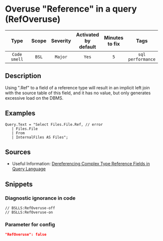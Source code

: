 # Overuse "Reference" in a query (RefOveruse)

|      Type      |    Scope    | Severity |    Activated<br>by default    |    Minutes<br>to fix    |             Tags             |
|:-------------:|:-----------------------------:|:--------:|:------------------------------:|:-----------------------------------:|:----------------------------:|
| `Code smell` |             `BSL`             | `Major` |              `Yes`              |                 `5`                 |    `sql`<br>`performance`    |

<!-- Блоки выше заполняются автоматически, не трогать -->
## Description
<!-- Описание диагностики заполняется вручную. Необходимо понятным языком описать смысл и схему работу -->
Using ".Ref" to a field of a reference type will result in an implicit left join with the source table of this field, and it has no value, but only generates excessive load on the DBMS.
## Examples
<!-- В данном разделе приводятся примеры, на которые диагностика срабатывает, а также можно привести пример, как можно исправить ситуацию -->
```bsl
Query.Text = "Select Files.File.Ref, // error
   | Files.File
   | From
   | InternalFiles AS Files";
```
## Sources
<!-- Необходимо указывать ссылки на все источники, из которых почерпнута информация для создания диагностики -->
<!-- Примеры источников

* Source: [Standard: Modules (RU)](https://its.1c.ru/db/v8std#content:456:hdoc)
* Useful information: [Refusal to use modal windows (RU)](https://its.1c.ru/db/metod8dev#content:5272:hdoc)
* Источник: [Cognitive complexity, ver. 1.4](https://www.sonarsource.com/docs/CognitiveComplexity.pdf) -->
* Useful Information: [Dereferencing Complex Type Reference Fields in Query Language](https://its.1c.ru/db/v8std/content/654/hdoc)

## Snippets

<!-- Блоки ниже заполняются автоматически, не трогать -->
### Diagnostic ignorance in code

```bsl
// BSLLS:RefOveruse-off
// BSLLS:RefOveruse-on
```

### Parameter for config

```json
"RefOveruse": false
```
